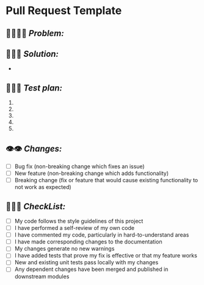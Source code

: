 # Pull Request Template

## 🚨🤦🏽🚨 *Problem:*
 <!-- what one thing are you doing? bug? refactor? feature? Please describe the problem you're trying to solve -->


## 🌟💡🌟 *Solution:*
<!-- how are you solving this simply and elegantly? -->
-

## 🤔💬🤔 *Test plan:*
<!-- what's your proof this works? unit tests? staging? If you want reviewer to click-test, include specific instructions -->
1.
2.
3.
4.
5.

## 👁‍👁‍ *Changes:*
 <!-- what was the upfront planning that went into this? -->
- [ ] Bug fix (non-breaking change which fixes an issue)
- [ ] New feature (non-breaking change which adds functionality)
- [ ] Breaking change (fix or feature that would cause existing functionality to not work as expected)  

##  💠✅💠 *CheckList:*
  <!-- Overview of your task  -->

- [ ] My code follows the style guidelines of this project
- [ ] I have performed a self-review of my own code
- [ ] I have commented my code, particularly in hard-to-understand areas
- [ ] I have made corresponding changes to the documentation
- [ ] My changes generate no new warnings
- [ ] I have added tests that prove my fix is effective or that my feature works
- [ ] New and existing unit tests pass locally with my changes
- [ ] Any dependent changes have been merged and published in downstream modules

